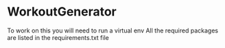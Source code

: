 # WorkoutGenerator
To work on this you will need to run a virtual env
All the required packages are listed in the requirements.txt file
